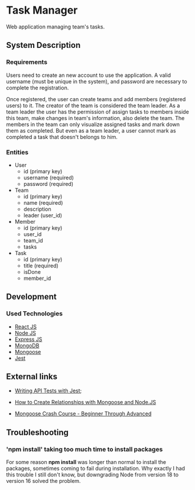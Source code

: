 # Task Manager

Web application managing team's tasks.

## System Description

### Requirements
Users need to create an new account to use the application. A valid username (must be unique in the system), and password are necessary to complete the registration.

Once registered, the user can create teams and add members (registered users) to it. The creator of the team is considered the team leader. As a team leader the user has the permission of assign tasks to members inside this team, make changes in team's information, also delete the team. The members in the team can only visualize assigned tasks and mark down them as completed. But even as a team leader, a user cannot mark as completed a task that doesn't belongs to him.

### Entities
* User
    * id (primary key)
    * username (required)
    * password (required)
* Team
    * id (primary key)
    * name (required)
    * description
    * leader (user_id)
* Member
    * id (primary key)
    * user_id
    * team_id
    * tasks
* Task
    * id (primary key)
    * title (required)
    * isDone
    * member_id

## Development

### Used Technologies
* [React JS](https://reactjs.org/)
* [Node JS](https://nodejs.org/en/)
* [Express JS](https://expressjs.com/)
* [MongoDB](https://www.mongodb.com/)
* [Mongoose](https://mongoosejs.com/)
* [Jest](https://jestjs.io/)

## External links

* [Writing API Tests with Jest](https://www.rithmschool.com/courses/intermediate-node-express/api-tests-with-jest);
* [How to Create Relationships with Mongoose and Node.JS](https://dev.to/oluseyeo/how-to-create-relationships-with-mongoose-and-node-js-11c8)

* [Mongoose Crash Course - Beginner Through Advanced](https://www.youtube.com/watch?v=DZBGEVgL2eE)

## Troubleshooting

### 'npm install' taking too much time to install packages
For some reason __npm install__ was longer than normal to install the packages, sometimes coming to fail during installation.
Why exactly I had this trouble I still don't know, but downgrading Node from version 18 to version 16 solved the problem.